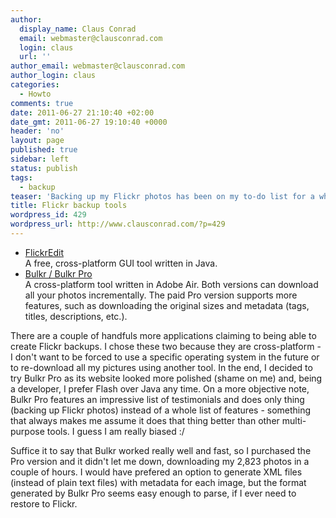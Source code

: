 ```yaml
---
author:
  display_name: Claus Conrad
  email: webmaster@clausconrad.com
  login: claus
  url: ''
author_email: webmaster@clausconrad.com
author_login: claus
categories:
  - Howto
comments: true
date: 2011-06-27 21:10:40 +02:00
date_gmt: 2011-06-27 19:10:40 +0000
header: 'no'
layout: page
published: true
sidebar: left
status: publish
tags:
  - backup
teaser: 'Backing up my Flickr photos has been on my to-do list for a while. Today I finally researched solutions; these two applications appear to be the best ones:'
title: Flickr backup tools
wordpress_id: 429
wordpress_url: http://www.clausconrad.com/?p=429
---
```

*   [FlickrEdit](https://sunkencity.org/flickredit)  
    A free, cross-platform GUI tool written in Java.
*   [Bulkr / Bulkr Pro](https://getbulkr.com/)  
    A cross-platform tool written in Adobe Air. Both versions can download all your photos incrementally. The paid Pro version supports more features, such as downloading the original sizes and metadata (tags, titles, descriptions, etc.).

There are a couple of handfuls more applications claiming to being able to create Flickr backups. I chose these two because they are cross-platform - I don't want to be forced to use a specific operating system in the future or to re-download all my pictures using another tool. In the end, I decided to try Bulkr Pro as its website looked more polished (shame on me) and, being a developer, I prefer Flash over Java any time. On a more objective note, Bulkr Pro features an impressive list of testimonials and does only thing (backing up Flickr photos) instead of a whole list of features - something that always makes me assume it does that thing better than other multi-purpose tools. I guess I am really biased :/

Suffice it to say that Bulkr worked really well and fast, so I purchased the Pro version and it didn't let me down, downloading my 2,823 photos in a couple of hours. I would have prefered an option to generate XML files (instead of plain text files) with metadata for each image, but the format generated by Bulkr Pro seems easy enough to parse, if I ever need to restore to Flickr.
